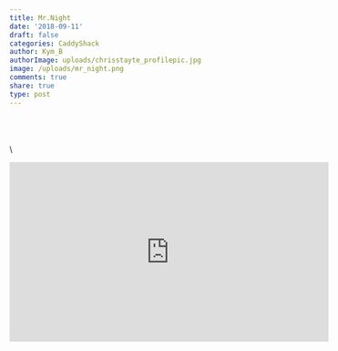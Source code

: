 ```yaml
---
title: Mr.Night
date: '2018-09-11'
draft: false
categories: CaddyShack
author: Kym_B
authorImage: uploads/chrisstayte_profilepic.jpg
image: /uploads/mr_night.png
comments: true
share: true
type: post
---
```

<br></br>\
\
<iframe width="560" height="315" src="https://www.youtube.com/embed/z7V_uq8Xeho" frameborder="0" allow="autoplay; encrypted-media" allowfullscreen></iframe>

